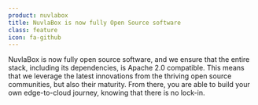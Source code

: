 ```yaml
---
product: nuvlabox
title: NuvlaBox is now fully Open Source software
class: feature
icon: fa-github
---
```


NuvlaBox is now fully open source software, and we ensure that the entire stack, including its dependencies, is Apache 2.0 compatible. This means that we leverage the latest innovations from the thriving open source communities, but also their maturity.  From there, you are able to build your own edge-to-cloud journey, knowing that there is no lock-in.

